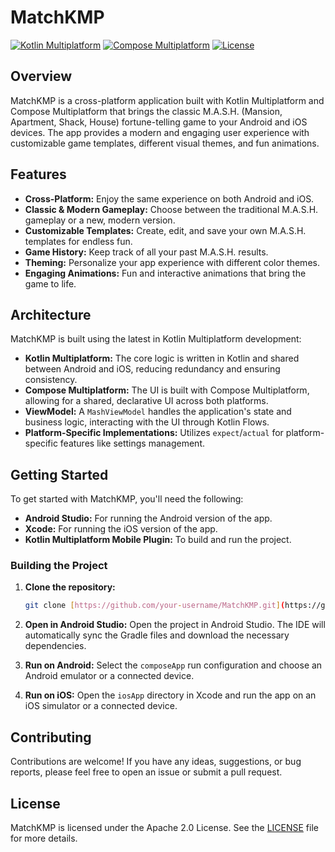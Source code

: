 # MatchKMP

[![Kotlin Multiplatform](https://img.shields.io/badge/Kotlin-Multiplatform-blue.svg?style=flat-square)](https://kotlinlang.org/docs/reference/multiplatform.html)
[![Compose Multiplatform](https://img.shields.io/badge/Compose-Multiplatform-brightgreen.svg?style=flat-square)](https://www.jetbrains.com/compose-multiplatform/)
[![License](https://img.shields.io/badge/License-Apache%202.0-blue.svg)](https://opensource.org/licenses/Apache-2.0)

## Overview

MatchKMP is a cross-platform application built with Kotlin Multiplatform and Compose Multiplatform that brings the classic M.A.S.H. (Mansion, Apartment, Shack, House) fortune-telling game to your Android and iOS devices. The app provides a modern and engaging user experience with customizable game templates, different visual themes, and fun animations.

## Features

* **Cross-Platform:** Enjoy the same experience on both Android and iOS.
* **Classic & Modern Gameplay:** Choose between the traditional M.A.S.H. gameplay or a new, modern version.
* **Customizable Templates:** Create, edit, and save your own M.A.S.H. templates for endless fun.
* **Game History:** Keep track of all your past M.A.S.H. results.
* **Theming:** Personalize your app experience with different color themes.
* **Engaging Animations:** Fun and interactive animations that bring the game to life.

## Architecture

MatchKMP is built using the latest in Kotlin Multiplatform development:

* **Kotlin Multiplatform:** The core logic is written in Kotlin and shared between Android and iOS, reducing redundancy and ensuring consistency.
* **Compose Multiplatform:** The UI is built with Compose Multiplatform, allowing for a shared, declarative UI across both platforms.
* **ViewModel:** A `MashViewModel` handles the application's state and business logic, interacting with the UI through Kotlin Flows.
* **Platform-Specific Implementations:** Utilizes `expect`/`actual` for platform-specific features like settings management.

## Getting Started

To get started with MatchKMP, you'll need the following:

* **Android Studio:** For running the Android version of the app.
* **Xcode:** For running the iOS version of the app.
* **Kotlin Multiplatform Mobile Plugin:** To build and run the project.

### Building the Project

1.  **Clone the repository:**
    ```bash
    git clone [https://github.com/your-username/MatchKMP.git](https://github.com/your-username/MatchKMP.git)
    ```
2.  **Open in Android Studio:**
    Open the project in Android Studio. The IDE will automatically sync the Gradle files and download the necessary dependencies.

3.  **Run on Android:**
    Select the `composeApp` run configuration and choose an Android emulator or a connected device.

4.  **Run on iOS:**
    Open the `iosApp` directory in Xcode and run the app on an iOS simulator or a connected device.

## Contributing

Contributions are welcome! If you have any ideas, suggestions, or bug reports, please feel free to open an issue or submit a pull request.

## License

MatchKMP is licensed under the Apache 2.0 License. See the [LICENSE](LICENSE) file for more details.
